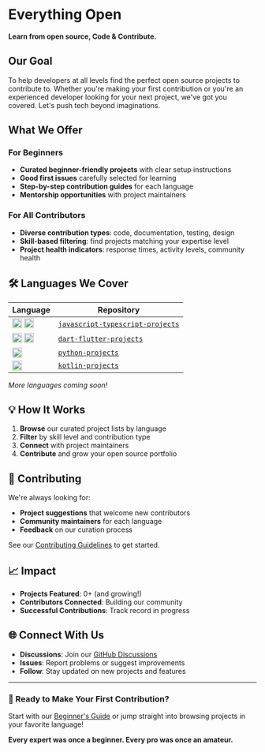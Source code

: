 # Everything Open

**Learn from open source, Code & Contribute.**

## Our Goal

To help developers at all levels find the perfect open source projects to contribute to. Whether you're making your first contribution or you're an experienced developer looking for your next project, we've got you covered. Let's push tech beyond imaginations.

## What We Offer

### For Beginners

- **Curated beginner-friendly projects** with clear setup instructions
- **Good first issues** carefully selected for learning
- **Step-by-step contribution guides** for each language
- **Mentorship opportunities** with project maintainers

### For All Contributors

- **Diverse contribution types**: code, documentation, testing, design
- **Skill-based filtering**: find projects matching your expertise level
- **Project health indicators**: response times, activity levels, community health

## 🛠️ Languages We Cover

| Language                                                                                                                                                                                                                                            | Repository                                                                                            |
| --------------------------------------------------------------------------------------------------------------------------------------------------------------------------------------------------------------------------------------------------- | ----------------------------------------------------------------------------------------------------- |
| <img src="https://cdn.jsdelivr.net/gh/devicons/devicon/icons/javascript/javascript-original.svg" width="20" height="20"/> <img src="https://cdn.jsdelivr.net/gh/devicons/devicon/icons/typescript/typescript-original.svg" width="20" height="20"/> | [`javascript-typescript-projects`](https://github.com/everything-open/javascript-typescript-projects) |
| <img src="https://cdn.jsdelivr.net/gh/devicons/devicon/icons/dart/dart-original.svg" width="20" height="20"/> <img src="https://cdn.jsdelivr.net/gh/devicons/devicon/icons/flutter/flutter-original.svg" width="20" height="20"/>                   | [`dart-flutter-projects`](https://github.com/everything-open/dart-flutter-projects)                   |
| <img src="https://cdn.jsdelivr.net/gh/devicons/devicon/icons/python/python-original.svg" width="20" height="20"/>                                                                                                                                   | [`python-projects`](https://github.com/everything-open/python-projects)                               |
| <img src="https://cdn.jsdelivr.net/gh/devicons/devicon/icons/kotlin/kotlin-original.svg" width="20" height="20"/>                                                                                                                                   | [`kotlin-projects`](https://github.com/everything-open/kotlin-projects)                               |

_More languages coming soon!_

## 💡 How It Works

1. **Browse** our curated project lists by language
2. **Filter** by skill level and contribution type
3. **Connect** with project maintainers
4. **Contribute** and grow your open source portfolio

## 🤝 Contributing

We're always looking for:

- **Project suggestions** that welcome new contributors
- **Community maintainers** for each language
- **Feedback** on our curation process

See our [Contributing Guidelines](./CONTRIBUTING.md) to get started.

## 📈 Impact

- **Projects Featured**: 0+ (and growing!)
- **Contributors Connected**: Building our community
- **Successful Contributions**: Track record in progress

## 🌐 Connect With Us

- **Discussions**: Join our [GitHub Discussions](https://github.com/orgs/everything-open/discussions)
- **Issues**: Report problems or suggest improvements
- **Follow**: Stay updated on new projects and features

---

### 🎉 Ready to Make Your First Contribution?

Start with our [Beginner's Guide](./BEGINNER-GUIDE.md) or jump straight into browsing projects in your favorite language!

**Every expert was once a beginner. Every pro was once an amateur.**
